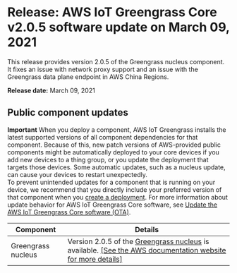 # Release: AWS IoT Greengrass Core v2\.0\.5 software update on March 09, 2021<a name="greengrass-release-2021-03-09"></a>

This release provides version 2\.0\.5 of the Greengrass nucleus component\. It fixes an issue with network proxy support and an issue with the Greengrass data plane endpoint in AWS China Regions\.

**Release date:** March 09, 2021



## Public component updates<a name="greengrass-2021-03-09-components"></a>

**Important**  <a name="component-patch-update-note"></a>
<a name="component-patch-update"></a>When you deploy a component, AWS IoT Greengrass installs the latest supported versions of all component dependencies for that component\. Because of this, new patch versions of AWS\-provided public components might be automatically deployed to your core devices if you add new devices to a thing group, or you update the deployment that targets those devices\. Some automatic updates, such as a nucleus update, can cause your devices to restart unexpectedly\.   
<a name="component-version-pinning"></a>To prevent unintended updates for a component that is running on your device, we recommend that you directly include your preferred version of that component when you [create a deployment](create-deployments.md)\. For more information about update behavior for AWS IoT Greengrass Core software, see [Update the AWS IoT Greengrass Core software \(OTA\)](update-greengrass-core-v2.md)\.


| **Component** | **Details** | 
| --- | --- | 
| Greengrass nucleus | Version 2\.0\.5 of the [Greengrass nucleus](greengrass-nucleus-component.md) is available\. <a name="changelog-nucleus-2.0.5"></a>[\[See the AWS documentation website for more details\]](http://docs.aws.amazon.com/greengrass/v2/developerguide/greengrass-release-2021-03-09.html)  | 